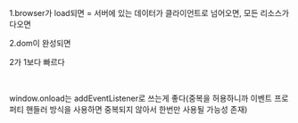 1.browser가 load되면 = 서버에 있는 데이터가 클라이언트로 넘어오면, 모든 리소스가 다오면

2.dom이 완성되면

2가 1보다 빠르다

<br>

window.onload는 addEventListener로 쓰는게 좋다(중복을 허용하니까 이벤트 프로퍼티 핸들러 방식을 사용하면 중복되지 않아서 한번만 사용될 가능성 존재)
